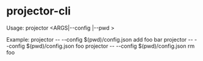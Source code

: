 # projector-cli

Usage: projector <ARGS|--config <CONFIG>|--pwd <PWD>>

Example:
  projector -- --config $(pwd)/config.json add foo bar
  projector -- --config $(pwd)/config.json foo
  projector -- --config $(pwd)/config.json rm foo
